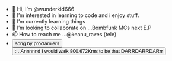- 👋 Hi, I’m @wunderkid666
- 👀 I’m interested in learning to code and i enjoy stuff.
- 🌱 I’m currently learning things
- 💞️ I’m looking to collaborate on ...Bombfunk MCs next E.P
- 📫 How to reach me ...@keanu_raves (tele)
- <button/> song by proclamiers<button/>: ..Annnnnd I would walk 800.672Kms to be that DARRDARRDARrr

<!---
wunderkid666/wunderkid666 is a ✨ special ✨ repository because its `README.md` (this file) appears on your GitHub profile.
You can click the Preview link to take a look at your changes.
--->
